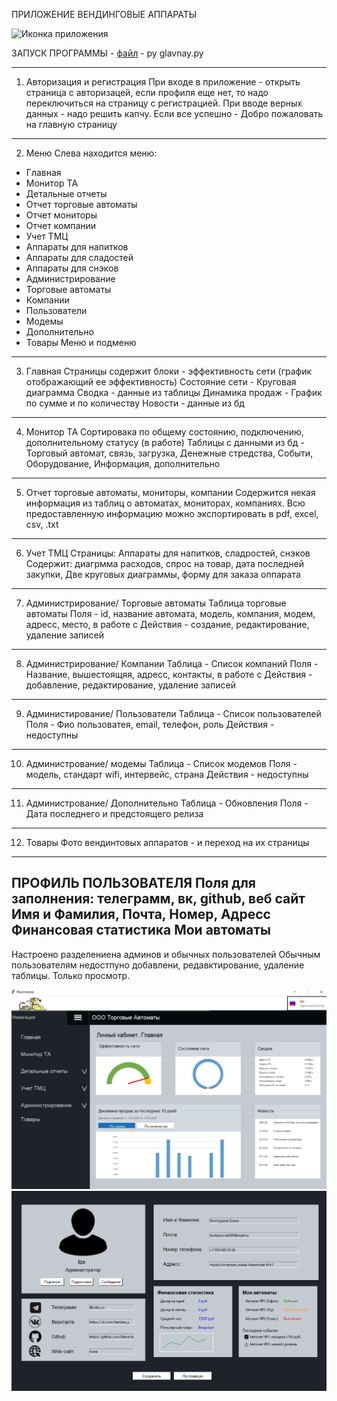 ПРИЛОЖЕНИЕ ВЕНДИНГОВЫЕ АППАРАТЫ

![Иконка приложения](Frame-30.ico)

ЗАПУСК ПРОГРАММЫ - [файл](glavnay.py) - py glavnay.py

---

1. Авторизация и регистрация
При входе в приложение - открыть страница с авторизацей, если профиля еще нет,
то надо переключиться на страницу с регистрацией.
При вводе верных данных - надо решить капчу. 
Если все успешно - Добро пожаловать на главную страницу 
---

2. Меню
Слева находится меню:
 - Главная
 - Монитор ТА
 - Детальные отчеты 
  - Отчет торговые автоматы
  - Отчет мониторы
  - Отчет компании
 - Учет ТМЦ
  - Аппараты для напитков
  - Аппараты для сладостей 
  - Аппараты для снэков
 - Администрирование
  - Торговые автоматы
  - Компании
  - Пользователи 
  - Модемы
  - Дополнительно
 - Товары
Меню и подменю
---

3. Главная
Страницы содержит блоки - эффективность сети (график отображающий  ее эффективность)
Состояние сети - Круговая диаграмма
Сводка - данные из таблицы 
Динамика продаж - График по сумме и по количеству 
Новости - данные из бд 
---

4. Монитор ТА
Сортировака по общему состоянию, подключению, дополнительному статусу (в работе)
Таблицы с данными из бд - Торговый автомат, связь, загрузка, Денежные стредства, Событи,
Оборудование, Информация, дополнительно
---

5. Отчет торговые автоматы, мониторы, компании
Содержится некая информация из таблиц о автоматах, мониторах, компаниях.
Всю предоставленную информацию можно экспортировать в pdf, excel, csv, .txt
---

6. Учет ТМЦ
Страницы: Аппараты для напитков, сладростей, снэков
Содержит: диагрмма расходов, спрос на товар, дата последней закупки, 
Две круговых диаграммы, форму для заказа оппарата
---

7. Администрирование/ Торговые автоматы 
Таблица торговые автоматы
Поля - id, название автомата, модель, компания, модем, адресс, место, в работе с
Действия - создание, редактирование, удаление записей 
---

8. Администрирование/ Компании
Таблица - Список компаний 
Поля - Название, вышестоящяя, адресс, контакты, в работе с 
Действия - добавление, редактирование, удаление записей
---

9. Администирование/ Пользователи
Таблица - Список пользователей
Поля - Фио пользоватея, email, телефон, роль
Действия - недоступны
---

10. Администрование/ модемы
Таблица - Список модемов
Поля - модель, стандарт wifi, интервейс, страна
Действия - недоступны 
---

11. Администрование/ Дополнительно
Таблица - Обновления
Поля - Дата последнего и предстоящего релиза
---

12. Товары
Фото вендинтовых аппаратов - и переход на их страницы
---

ПРОФИЛЬ ПОЛЬЗОВАТЕЛЯ 
Поля для заполнения: телеграмм, вк, github, веб сайт
                    Имя и Фамилия, Почта, Номер, Адресс
Финансовая статистика
Мои автоматы 
---

Настроено разделениена админов и обычных пользователей
Обычным пользователям недостпуно добавлени, редавктирование, удаление таблицы.
Только просмотр. 

![Главный экран](image.png)
![профиль](image-1.png)
